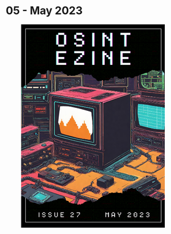 # 05 - May 2023

<figure><img src="../../.gitbook/assets/OSINT_eZine-202305.png" alt="" width="375"><figcaption></figcaption></figure>

